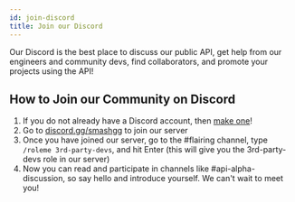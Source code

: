 ```yaml
---
id: join-discord
title: Join our Discord
---
```


Our Discord is the best place to discuss our public API, get help from our engineers and community devs,
 find collaborators, and promote your projects using the API!

## How to Join our Community on Discord

1. If you do not already have a Discord account, then <a href="https://discordapp.com/register" target="_blank">make one</a>!
2. Go to <a href="https://discord.gg/smashgg" target="_blank">discord.gg/smashgg</a> to join our server
3. Once you have joined our server, go to the #flairing channel, type `/roleme 3rd-party-devs`, and hit Enter
 (this will give you the 3rd-party-devs role in our server)
4. Now you can read and participate in channels like #api-alpha-discussion, so say hello and introduce yourself.
 We can't wait to meet you!